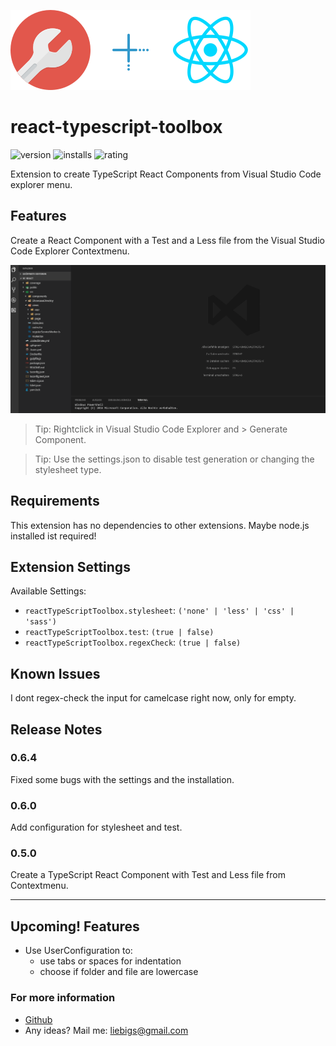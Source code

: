 ![tool](images/logo.png)![plus](images/plus.png)![react](images/react.png)

# react-typescript-toolbox
![version](https://vsmarketplacebadge.apphb.com/version-short/svenliebig.react-typescript-toolbox.svg?style=flat-square)
![installs](https://vsmarketplacebadge.apphb.com/installs-short/svenliebig.react-typescript-toolbox.svg?style=flat-square)
![rating](https://vsmarketplacebadge.apphb.com/rating-short/svenliebig.react-typescript-toolbox.svg?style=flat-square)

Extension to create TypeScript React Components from Visual Studio Code explorer menu.

## Features

Create a React Component with a Test and a Less file from the Visual Studio Code Explorer Contextmenu.

![tool](images/showcase.gif)

> Tip: Rightclick in Visual Studio Code Explorer and > Generate Component.

> Tip: Use the settings.json to disable test generation or changing the stylesheet type.

## Requirements

This extension has no dependencies to other extensions. Maybe node.js installed ist required!

## Extension Settings

Available Settings:

* `reactTypeScriptToolbox.stylesheet`: `('none' | 'less' | 'css' | 'sass')`
* `reactTypeScriptToolbox.test`: `(true | false)`
* `reactTypeScriptToolbox.regexCheck`: `(true | false)`

## Known Issues

I dont regex-check the input for camelcase right now, only for empty.

## Release Notes

### 0.6.4

Fixed some bugs with the settings and the installation.

### 0.6.0

Add configuration for stylesheet and test.

### 0.5.0

Create a TypeScript React Component with Test and Less file from Contextmenu.

-----------------------------------------------------------------------

## Upcoming! Features

* Use UserConfiguration to:
  * use tabs or spaces for indentation
  * choose if folder and file are lowercase

### For more information

* [Github](https://github.com/Sly321/react-typescript-toolbox)
* Any ideas? Mail me: liebigs@gmail.com
